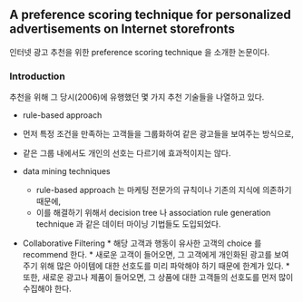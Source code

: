 ## A preference scoring technique for personalized advertisements on Internet storefronts

 인터넷 광고 추천을 위한  preference scoring technique  을 소개한 논문이다.
 
 ###  Introduction
 
  추천을 위해 그 당시(2006)에 유행했던 몇 가지 추천 기술들을 나열하고 있다. 
  
  * rule-based approach
   * 먼저 특정 조건을 만족하는 고객들을 그룹화하여 같은 광고들을 보여주는 방식으로, 
   * 같은 그룹 내에서도 개인의 선호는 다르기에 효과적이지는 않다. 
  
  * data mining techniques
    * rule-based approach 는 마케팅 전문가의 규칙이나 기존의 지식에 의존하기 때문에, 
    * 이를 해결하기 위해서  decision tree  나  association rule generation technique 과 같은 데이터 마이닝 기법들도 도입되었다.
     
  *  Collaborative Filtering 
    * 해당 고객과 행동이 유사한 고객의  choice 를  recommend 한다. 
    * 새로운 고객이 들어오면, 그 고객에게 개인화된 광고를 보여주기 위해 많은 아이템에 대한 선호도를 미리 파악해야 하기 때문에 한계가 있다.
    * 또한, 새로운 광고나 제품이 들어오면, 그 상품에 대한 고객들의 선호도를 먼저 많이 수집해야 한다.
 

